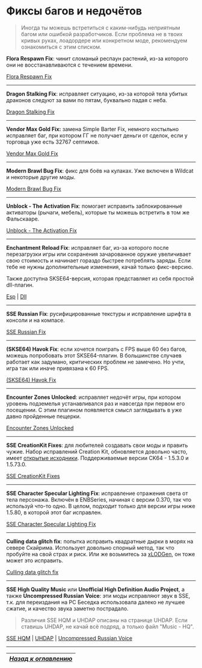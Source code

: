 # Фиксы багов и недочётов

> Иногда ты можешь встретиться с каким-нибудь неприятным багом или ошибкой разработчиков. Если проблема не в твоих кривых руках, лоадордере или конкретном моде, рекомендуем ознакомиться с этим списком.

**Flora Respawn Fix**: чинит сломаный респаун растений, из-за которого они не восстанавливаются с течением времени.

[Flora Respawn Fix](https://www.nexusmods.com/skyrimspecialedition/mods/13186)

------

**Dragon Stalking Fix**: исправляет ситуацию, из-за которой тела убитых драконов следуют за вами по пятам, буквально падая с неба.

[Dragon Stalking Fix](https://www.nexusmods.com/skyrimspecialedition/mods/14060)

------

**Vendor Max Gold Fix:** замена Simple Barter Fix, немного костыльно исправляет баг, при котором ГГ не получает деньги от сделок, если у торговца уже есть 32767 септимов.

[Vendor Max Gold Fix](https://www.nexusmods.com/skyrimspecialedition/mods/19792)

------

**Modern Brawl Bug Fix**: фикс для боёв на кулаках. Уже включен в Wildcat и некоторые другие моды.

[Modern Brawl Bug Fix](https://www.nexusmods.com/skyrimspecialedition/mods/1473)

------

**Unblock - The Activation Fix**: помогает исправить заблокированные активаторы (рычаги, мебель), которые ты можешь встретить в том же Фальскааре.

[Unblock - The Activation Fix](https://www.nexusmods.com/skyrimspecialedition/mods/221)

------

**Enchantment Reload Fix**: исправляет баг, из-за которого после перезагрузки игры или сохранения зачарованное оружие увеличивает свою стоимость и начинает гораздо быстрее потреблять заряды. Если тебе не нужны дополнительные изменения, качай только фикс-версию.

Также доступна SKSE64-версия, которая представляет из себя простой dll-плагин.

[Esp](https://www.nexusmods.com/skyrimspecialedition/mods/8473) | [Dll](https://www.nexusmods.com/skyrimspecialedition/mods/21055)

------

**SSE Russian Fix**: русифицированные текстуры и исправление шрифта в консоли и на компасе.

[SSE Russian Fix](https://www.nexusmods.com/skyrimspecialedition/mods/887)

------

**(SKSE64) Havok Fix**: если хочется поиграть с FPS выше 60 без багов, можешь попробовать этот SKSE64-плагин. В большинстве случаев работает как задумано, критических проблем не замечено. Но учти, игра так или иначе привязана к 60 FPS.

[(SKSE64) Havok Fix](https://www.nexusmods.com/skyrimspecialedition/mods/18160)

------

**Encounter Zones Unlocked**: исправляет недочёт игры, при котором уровень подземелья устанавливался раз и навсегда при первом его посещении. С этим плагином появляется смысл заглядывать в уже давно пройденные пещерки.

[Encounter Zones Unlocked](https://www.nexusmods.com/skyrimspecialedition/mods/19608)

------

**SSE CreationKit Fixes**: для любителей создавать свои моды и править чужие. Набор исправлений Creation Kit, обновляется довольно часто, имеет [открытые исходники](https://github.com/Nukem9/SkyrimSETest). Поддерживаемые версии CK64 - 1.5.3.0 и 1.5.73.0.

[SSE CreationKit Fixes](https://www.nexusmods.com/skyrimspecialedition/mods/20061)

------

**SSE Character Specular Lighting Fix**: исправление отражения света от тела персонажа. Включён в ENBSeries, начиная с версии 0.370, так что используй что-то одно. В целом, подходит только для версии игры ниже 1.5.80, в которой этот баг исправлен.

[SSE Character Specular Lighting Fix](https://www.nexusmods.com/skyrimspecialedition/mods/22423)

------

**Culling data glitch fix**: попытка исправить квадратные дырки в морях на севере Скайрима. Использует довольно спорный метод, так что пробуйте на свой страх и риск. Или же возьмитесь за [xLODGen](https://forum.step-project.com/topic/13451-xlodgen-terrain-lod-beta-for-fnv-fo3-fo4-fo4vr-tes5-sse-tes5vr-enderal/), он тоже может это исправить.

[Culling data glitch fix](https://www.nexusmods.com/skyrimspecialedition/mods/6314)

------

**SSE High Quality Music** или **Unofficial High Definition Audio Project**, а также **Uncompressed Russian Voice**: эти моды исправляют звук в SSE, т.к. для переиздания на PC Беседка использовала далеко не лучшее сжатие, и качество звука заметно пострадало.

> Различия SSE HQM и UHDAP описаны на странице UHDAP. Если ставишь UHDAP, не качай всё подряд, а только файл "Music - HQ".

[SSE HQM](https://www.nexusmods.com/skyrimspecialedition/mods/4968) | [UHDAP](https://www.nexusmods.com/skyrimspecialedition/mods/18115) | [Uncompressed Russian Voice](https://mega.nz/#!a0QniYaR!NKCmyG3DQZUaiTZ24Yw3JvJDHJH9K_k0Q7Kmai55at0)

------

|[*Назад к оглавлению*](../01_Оглавление.md)|
|:---:|
